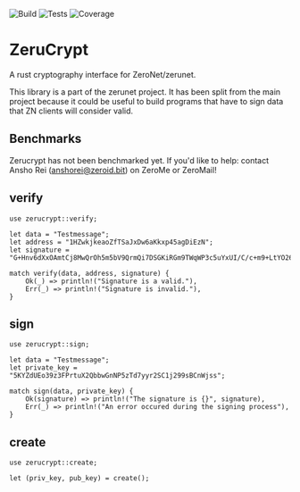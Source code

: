 ![Build](http://localhost:43110/1M4Wwi5x5RUN1QJoS6CcnQh515FMtRNg1d/img/build.svg)
![Tests](http://localhost:43110/1M4Wwi5x5RUN1QJoS6CcnQh515FMtRNg1d/img/tests.svg)
![Coverage](http://localhost:43110/1M4Wwi5x5RUN1QJoS6CcnQh515FMtRNg1d/img/coverage.svg)

# ZeruCrypt
A rust cryptography interface for ZeroNet/zerunet.

This library is a part of the zerunet project. It has been split
from the main project because it could be useful to build programs
that have to sign data that ZN clients will consider valid.

## Benchmarks
Zerucrypt has not been benchmarked yet.
If you'd like to help: contact Ansho Rei (anshorei@zeroid.bit) on ZeroMe or ZeroMail!

## verify

```
use zerucrypt::verify;

let data = "Testmessage";
let address = "1HZwkjkeaoZfTSaJxDw6aKkxp45agDiEzN";
let signature = "G+Hnv6dXxOAmtCj8MwQrOh5m5bV9QrmQi7DSGKiRGm9TWqWP3c5uYxUI/C/c+m9+LtYO26GbVnvuwu7hVPpUdow=";

match verify(data, address, signature) {
	Ok(_) => println!("Signature is a valid."),
	Err(_) => println!("Signature is invalid."),
}
```

## sign

```
use zerucrypt::sign;

let data = "Testmessage";
let private_key = "5KYZdUEo39z3FPrtuX2QbbwGnNP5zTd7yyr2SC1j299sBCnWjss";

match sign(data, private_key) {
	Ok(signature) => println!("The signature is {}", signature),
	Err(_) => println!("An error occured during the signing process"),
}
```

## create

```
use zerucrypt::create;

let (priv_key, pub_key) = create();
```
